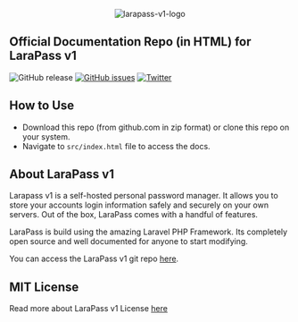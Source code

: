 <p align="center"><img src="https://larapass.net/assets/images/v1_logo.png" alt="larapass-v1-logo"></p>

## Official Documentation Repo (in HTML) for LaraPass v1
![GitHub release](https://img.shields.io/github/v/release/larapass/larapass-v1-docs?logoColor=%237E57C2&style=for-the-badge&&colorB=7E57C2)
[![GitHub issues](https://img.shields.io/github/issues/larapass/larapass-v1-docs.svg?style=for-the-badge)](https://github.com/spargon/larapass-docs/issues)
[![Twitter](https://img.shields.io/twitter/url/https/github.com/larapass/larapass-v1-docs.svg?style=social)](https://twitter.com/intent/tweet?text=Wow:&url=https%3A%2F%2Fgithub.com%2FLaraPass%2FLaraPass-v1)

## How to Use

+ Download this repo (from github.com in zip format) or clone this repo on your system.
+ Navigate to `src/index.html` file to access the docs.

## About LaraPass v1

Larapass v1 is a self-hosted personal password manager. It allows you to store your accounts login information safely and securely on your own servers. Out of the box, LaraPass comes with a handful of features.

LaraPass is build using the amazing Laravel PHP Framework. Its completely open source and well documented for anyone to start modifying.

You can access the LaraPass v1 git repo [here](https://github.com/larapass/larapass-v1).

## MIT License

Read more about LaraPass v1 License [here](LICENSE.md)
